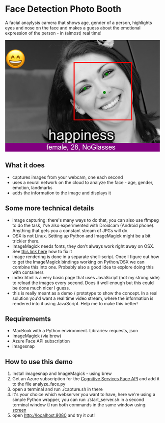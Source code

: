 # Face Detection Photo Booth

A facial anaylysis camera that shows age, gender of a person, highlights eyes and nose on the face and makes a guess about the emotional expression of the person - in (almost) real time!

![](https://github.com/u1i/fun-stuff/blob/master/osx-webcam-face-detection/sample.jpg?raw=true)

## What it does

* captures images from your webcam, one each second
* uses a neural network on the cloud to analyze the face - age, gender, emotion, landmarks
* adds the information to the image and displays it

## Some more technical details

* image capturing: there's many ways to do that, you can also use ffmpeg to do the task, I've also experimented with Droidcam (Android phone). Anything that gets you a constant stream of JPGs will do.
* OSX is not Linux. Setting up Python and ImageMagick might be a bit trickier there.
* ImageMagick needs fonts, they don't always work right away on OSX. See [this link here](http://stackoverflow.com/questions/32421233/imagemagick-fonts-not-found-in-osx) how to fix it
* image rendering is done in a separate shell-script. Once I figure out how to get the ImageMagick bindings working on Python/OSX we can combine this into one. Probably also a good idea to explore doing this with containers
* index.html is a very basic page that uses JavaScript (not my strong side) to reload the images every second. Does it well enough but this could be done much nicer I guess.
* this is really meant as a demo / prototype to show the concept. In a real solution you'd want a real time video stream, where the information is rendered into it using JavaScript. Help me to make this better!


## Requirememts
* MacBook with a Python environment. Libraries: requests, json
* ImageMagick (via brew)
* Azure Face API subscription
* imagesnap

## How to use this demo

1. Install imagesnap and ImageMagick - using brew
2. Get an Azure subscription for the [Cognitive Services Face API](https://www.microsoft.com/cognitive-services/en-us/face-api) and add it to the file analyze_face.py
3. open a terminal and run ./capture.sh in there
4. it's your choice which webserver you want to have, here we're using a simple Python wrapper, you can run ./start_server.sh in a second terminal window (I run both commands in the same window using [screen](https://www.gnu.org/software/screen/)
5. open [http://localhost:8080](http://localhost:8080) and try it out!

